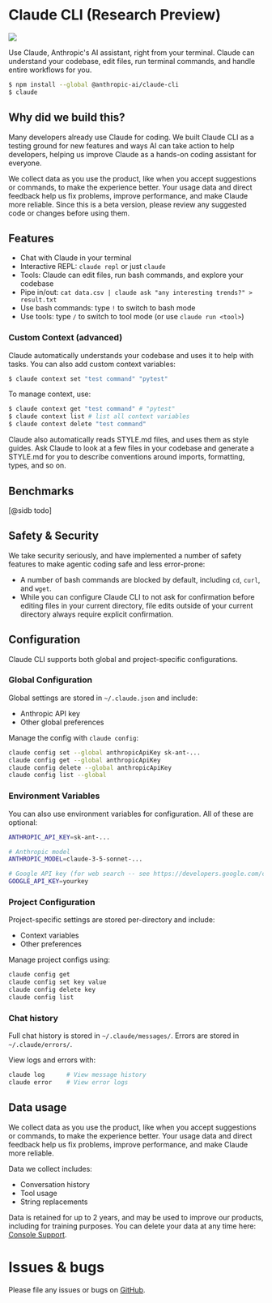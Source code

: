 # Claude CLI (Research Preview)

![](https://img.shields.io/badge/Node.js-18%2B-brightgreen?style=flat-square)

Use Claude, Anthropic's AI assistant, right from your terminal. Claude can understand your codebase, edit files, run terminal commands, and handle entire workflows for you.

```sh
$ npm install --global @anthropic-ai/claude-cli
$ claude
```

## Why did we build this?

Many developers already use Claude for coding. We built Claude CLI as a testing ground for new features and ways AI can take action to help developers, helping us improve Claude as a hands-on coding assistant for everyone.

We collect data as you use the product, like when you accept suggestions or commands, to make the experience better. Your usage data and direct feedback help us fix problems, improve performance, and make Claude more reliable. Since this is a beta version, please review any suggested code or changes before using them.

## Features

- Chat with Claude in your terminal
- Interactive REPL: `claude repl` or just `claude`
- Tools: Claude can edit files, run bash commands, and explore your codebase
- Pipe in/out: `cat data.csv | claude ask "any interesting trends?" > result.txt`
- Use bash commands: type `!` to switch to bash mode
- Use tools: type `/` to switch to tool mode (or use `claude run <tool>`)

### Custom Context (advanced)

Claude automatically understands your codebase and uses it to help with tasks. You can also add custom context variables:

```sh
$ claude context set "test command" "pytest"
```

To manage context, use:

```sh
$ claude context get "test command" # "pytest"
$ claude context list # list all context variables
$ claude context delete "test command"
```

Claude also automatically reads STYLE.md files, and uses them as style guides. Ask Claude to look at a few files in your codebase and generate a STYLE.md for you to describe conventions around imports, formatting, types, and so on.

## Benchmarks

[@sidb todo]

## Safety & Security

We take security seriously, and have implemented a number of safety features to make agentic coding safe and less error-prone:

- A number of bash commands are blocked by default, including `cd`, `curl`, and `wget`.
- While you can configure Claude CLI to not ask for confirmation before editing files in your current directory, file edits outside of your current directory always require explicit confirmation.

## Configuration

Claude CLI supports both global and project-specific configurations.

### Global Configuration

Global settings are stored in `~/.claude.json` and include:

- Anthropic API key
- Other global preferences

Manage the config with `claude config`:

```sh
claude config set --global anthropicApiKey sk-ant-...
claude config get --global anthropicApiKey
claude config delete --global anthropicApiKey
claude config list --global
```

### Environment Variables

You can also use environment variables for configuration. All of these are optional:

```sh
ANTHROPIC_API_KEY=sk-ant-...

# Anthropic model
ANTHROPIC_MODEL=claude-3-5-sonnet-...

# Google API key (for web search -- see https://developers.google.com/custom-search/v1/overview)
GOOGLE_API_KEY=yourkey
```

### Project Configuration

Project-specific settings are stored per-directory and include:

- Context variables
- Other preferences

Manage project configs using:

```sh
claude config get
claude config set key value
claude config delete key
claude config list
```

### Chat history

Full chat history is stored in `~/.claude/messages/`. Errors are stored in `~/.claude/errors/`.

View logs and errors with:

```sh
claude log      # View message history
claude error    # View error logs
```

## Data usage

We collect data as you use the product, like when you accept suggestions or commands, to make the experience better. Your usage data and direct feedback help us fix problems, improve performance, and make Claude more reliable.

Data we collect includes:

- Conversation history
- Tool usage
- String replacements

Data is retained for up to 2 years, and may be used to improve our products, including for training purposes. You can delete your data at any time here: [Console Support](https://support.anthropic.com/en/articles/9015913-how-to-get-support).

# Issues & bugs

Please file any issues or bugs on [GitHub](https://github.com/anthropics/claude-cli/issues).
